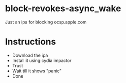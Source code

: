 # block-revokes-async_wake
Just an ipa for blocking ocsp.apple.com

# Instructions
- Download the ipa
- Install it using cydia impactor
- Trust
- Wait till it shows "panic"
- Done
